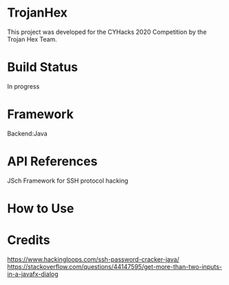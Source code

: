 # TrojanHex
This project was developed for the CYHacks 2020 Competition by the Trojan Hex Team.

 # Build Status
 In progress 
# Framework
Backend:Java 

# API References
JSch Framework for SSH protocol hacking 
# How to Use
# Credits

 https://www.hackingloops.com/ssh-password-cracker-java/
https://stackoverflow.com/questions/44147595/get-more-than-two-inputs-in-a-javafx-dialog
